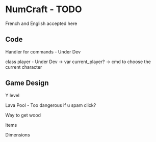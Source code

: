 # NumCraft - TODO

French and English accepted here

## Code

Handler for commands - Under Dev

class player - Under Dev
->  var current_player? -> cmd to choose the current character

## Game Design

Y level

Lava Pool - Too dangerous if u spam click?

Way to get wood

Items

Dimensions

